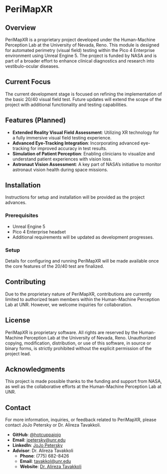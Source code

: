 # PeriMapXR

## Overview
PeriMapXR is a proprietary project developed under the Human-Machine Perception Lab at the University of Nevada, Reno. This module is designed for automated perimetry (visual field) testing within the Pico 4 Enterprise environment using Unreal Engine 5. The project is funded by NASA and is part of a broader effort to enhance clinical diagnostics and research into vestibulo-ocular diseases.

## Current Focus
The current development stage is focused on refining the implementation of the basic 20/40 visual field test. Future updates will extend the scope of the project with additional functionality and testing capabilities.

## Features (Planned)
- **Extended Reality Visual Field Assessment**: Utilizing XR technology for a fully immersive visual field testing experience.
- **Advanced Eye-Tracking Integration**: Incorporating advanced eye-tracking for improved accuracy in test results.
- **Simulation of Patient Perception**: Enabling clinicians to visualize and understand patient experiences with vision loss.
- **Astronaut Vision Assessment**: A key part of NASA’s initiative to monitor astronaut vision health during space missions.

## Installation
Instructions for setup and installation will be provided as the project advances.

### Prerequisites
- Unreal Engine 5
- Pico 4 Enterprise headset
- Additional requirements will be updated as development progresses.

### Setup
Details for configuring and running PeriMapXR will be made available once the core features of the 20/40 test are finalized.

## Contributing
Due to the proprietary nature of PeriMapXR, contributions are currently limited to authorized team members within the Human-Machine Perception Lab at UNR. However, we welcome inquiries for collaboration.

## License
PeriMapXR is proprietary software. All rights are reserved by the Human-Machine Perception Lab at the University of Nevada, Reno. Unauthorized copying, modification, distribution, or use of this software, in source or binary forms, is strictly prohibited without the explicit permission of the project lead.

## Acknowledgments
This project is made possible thanks to the funding and support from NASA, as well as the collaborative efforts at the Human-Machine Perception Lab at UNR.

## Contact
For more information, inquiries, or feedback related to PeriMapXR, please contact JoJo Petersky or Dr. Alireza Tavakkoli.

- **GitHub**: [@hotcuppajojo](https://github.com/hotcuppajojo)
- **Email**: [jpetersky@unr.edu](mailto:jpetersky@unr.edu)
- **LinkedIn**: [JoJo Petersky](https://www.linkedin.com/in/jojopetersky/)
- **Advisor**: Dr. Alireza Tavakkoli
  - **Phone**: (775) 682-8426
  - **Email**: [tavakkol@unr.edu](mailto:tavakkol@unr.edu)
  - **Website**: [Dr. Alireza Tavakkoli](https://www.cse.unr.edu/~alit/)
